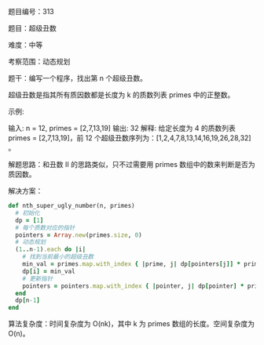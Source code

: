 题目编号：313

题目：超级丑数

难度：中等

考察范围：动态规划

题干：编写一个程序，找出第 n 个超级丑数。

超级丑数是指其所有质因数都是长度为 k 的质数列表 primes 中的正整数。

示例:

输入: n = 12, primes = [2,7,13,19]
输出: 32 
解释: 给定长度为 4 的质数列表 primes = [2,7,13,19]，前 12 个超级丑数序列为：[1,2,4,7,8,13,14,16,19,26,28,32] 。

解题思路：和丑数 II 的思路类似，只不过需要用 primes 数组中的数来判断是否为质因数。

解决方案：

```ruby
def nth_super_ugly_number(n, primes)
  # 初始化
  dp = [1]
  # 每个质数对应的指针
  pointers = Array.new(primes.size, 0)
  # 动态规划
  (1..n-1).each do |i|
    # 找到当前最小的超级丑数
    min_val = primes.map.with_index { |prime, j| dp[pointers[j]] * prime }.min
    dp[i] = min_val
    # 更新指针
    pointers = pointers.map.with_index { |pointer, j| dp[pointer] * primes[j] == min_val ? pointer + 1 : pointer }
  end
  dp[n-1]
end
```

算法复杂度：时间复杂度为 O(nk)，其中 k 为 primes 数组的长度。空间复杂度为 O(n)。